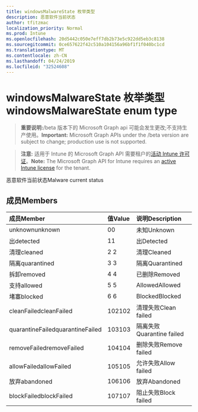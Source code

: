 ```yaml
---
title: windowsMalwareState 枚举类型
description: 恶意软件当前状态
author: tfitzmac
localization_priority: Normal
ms.prod: Intune
ms.openlocfilehash: 20d5442c050e7eff7db2b73e5c922dd5eb3c8138
ms.sourcegitcommit: 0ce657622f42c510a104156a96bf1f1f040bc1cd
ms.translationtype: MT
ms.contentlocale: zh-CN
ms.lasthandoff: 04/24/2019
ms.locfileid: "32524608"
---
```

# <a name="windowsmalwarestate-enum-type"></a><span data-ttu-id="27a59-103">windowsMalwareState 枚举类型</span><span class="sxs-lookup"><span data-stu-id="27a59-103">windowsMalwareState enum type</span></span>

> <span data-ttu-id="27a59-104">**重要说明:**/beta 版本下的 Microsoft Graph api 可能会发生更改;不支持生产使用。</span><span class="sxs-lookup"><span data-stu-id="27a59-104">**Important:** Microsoft Graph APIs under the /beta version are subject to change; production use is not supported.</span></span>

> <span data-ttu-id="27a59-105">**注意:** 适用于 Intune 的 Microsoft Graph API 需要租户的[活动 Intune 许可证](https://go.microsoft.com/fwlink/?linkid=839381)。</span><span class="sxs-lookup"><span data-stu-id="27a59-105">**Note:** The Microsoft Graph API for Intune requires an [active Intune license](https://go.microsoft.com/fwlink/?linkid=839381) for the tenant.</span></span>

<span data-ttu-id="27a59-106">恶意软件当前状态</span><span class="sxs-lookup"><span data-stu-id="27a59-106">Malware current status</span></span>

## <a name="members"></a><span data-ttu-id="27a59-107">成员</span><span class="sxs-lookup"><span data-stu-id="27a59-107">Members</span></span>
|<span data-ttu-id="27a59-108">成员</span><span class="sxs-lookup"><span data-stu-id="27a59-108">Member</span></span>|<span data-ttu-id="27a59-109">值</span><span class="sxs-lookup"><span data-stu-id="27a59-109">Value</span></span>|<span data-ttu-id="27a59-110">说明</span><span class="sxs-lookup"><span data-stu-id="27a59-110">Description</span></span>|
|:---|:---|:---|
|<span data-ttu-id="27a59-111">unknown</span><span class="sxs-lookup"><span data-stu-id="27a59-111">unknown</span></span>|<span data-ttu-id="27a59-112">0</span><span class="sxs-lookup"><span data-stu-id="27a59-112">0</span></span>|<span data-ttu-id="27a59-113">未知</span><span class="sxs-lookup"><span data-stu-id="27a59-113">Unknown</span></span>|
|<span data-ttu-id="27a59-114">出</span><span class="sxs-lookup"><span data-stu-id="27a59-114">detected</span></span>|<span data-ttu-id="27a59-115">1</span><span class="sxs-lookup"><span data-stu-id="27a59-115">1</span></span>|<span data-ttu-id="27a59-116">出</span><span class="sxs-lookup"><span data-stu-id="27a59-116">Detected</span></span>|
|<span data-ttu-id="27a59-117">清理</span><span class="sxs-lookup"><span data-stu-id="27a59-117">cleaned</span></span>|<span data-ttu-id="27a59-118">2 </span><span class="sxs-lookup"><span data-stu-id="27a59-118">2</span></span>|<span data-ttu-id="27a59-119">清理</span><span class="sxs-lookup"><span data-stu-id="27a59-119">Cleaned</span></span>|
|<span data-ttu-id="27a59-120">隔离</span><span class="sxs-lookup"><span data-stu-id="27a59-120">quarantined</span></span>|<span data-ttu-id="27a59-121">3 </span><span class="sxs-lookup"><span data-stu-id="27a59-121">3</span></span>|<span data-ttu-id="27a59-122">隔离</span><span class="sxs-lookup"><span data-stu-id="27a59-122">Quarantined</span></span>|
|<span data-ttu-id="27a59-123">拆卸</span><span class="sxs-lookup"><span data-stu-id="27a59-123">removed</span></span>|<span data-ttu-id="27a59-124">4 </span><span class="sxs-lookup"><span data-stu-id="27a59-124">4</span></span>|<span data-ttu-id="27a59-125">已删除</span><span class="sxs-lookup"><span data-stu-id="27a59-125">Removed</span></span>|
|<span data-ttu-id="27a59-126">支持</span><span class="sxs-lookup"><span data-stu-id="27a59-126">allowed</span></span>|<span data-ttu-id="27a59-127">5 </span><span class="sxs-lookup"><span data-stu-id="27a59-127">5</span></span>|<span data-ttu-id="27a59-128">Allowed</span><span class="sxs-lookup"><span data-stu-id="27a59-128">Allowed</span></span>|
|<span data-ttu-id="27a59-129">堵塞</span><span class="sxs-lookup"><span data-stu-id="27a59-129">blocked</span></span>|<span data-ttu-id="27a59-130">6 </span><span class="sxs-lookup"><span data-stu-id="27a59-130">6</span></span>|<span data-ttu-id="27a59-131">Blocked</span><span class="sxs-lookup"><span data-stu-id="27a59-131">Blocked</span></span>|
|<span data-ttu-id="27a59-132">cleanFailed</span><span class="sxs-lookup"><span data-stu-id="27a59-132">cleanFailed</span></span>|<span data-ttu-id="27a59-133">102</span><span class="sxs-lookup"><span data-stu-id="27a59-133">102</span></span>|<span data-ttu-id="27a59-134">清理失败</span><span class="sxs-lookup"><span data-stu-id="27a59-134">Clean failed</span></span>|
|<span data-ttu-id="27a59-135">quarantineFailed</span><span class="sxs-lookup"><span data-stu-id="27a59-135">quarantineFailed</span></span>|<span data-ttu-id="27a59-136">103</span><span class="sxs-lookup"><span data-stu-id="27a59-136">103</span></span>|<span data-ttu-id="27a59-137">隔离失败</span><span class="sxs-lookup"><span data-stu-id="27a59-137">Quarantine failed</span></span>|
|<span data-ttu-id="27a59-138">removeFailed</span><span class="sxs-lookup"><span data-stu-id="27a59-138">removeFailed</span></span>|<span data-ttu-id="27a59-139">104</span><span class="sxs-lookup"><span data-stu-id="27a59-139">104</span></span>|<span data-ttu-id="27a59-140">删除失败</span><span class="sxs-lookup"><span data-stu-id="27a59-140">Remove failed</span></span>|
|<span data-ttu-id="27a59-141">allowFailed</span><span class="sxs-lookup"><span data-stu-id="27a59-141">allowFailed</span></span>|<span data-ttu-id="27a59-142">105</span><span class="sxs-lookup"><span data-stu-id="27a59-142">105</span></span>|<span data-ttu-id="27a59-143">允许失败</span><span class="sxs-lookup"><span data-stu-id="27a59-143">Allow failed</span></span>|
|<span data-ttu-id="27a59-144">放弃</span><span class="sxs-lookup"><span data-stu-id="27a59-144">abandoned</span></span>|<span data-ttu-id="27a59-145">106</span><span class="sxs-lookup"><span data-stu-id="27a59-145">106</span></span>|<span data-ttu-id="27a59-146">放弃</span><span class="sxs-lookup"><span data-stu-id="27a59-146">Abandoned</span></span>|
|<span data-ttu-id="27a59-147">blockFailed</span><span class="sxs-lookup"><span data-stu-id="27a59-147">blockFailed</span></span>|<span data-ttu-id="27a59-148">107</span><span class="sxs-lookup"><span data-stu-id="27a59-148">107</span></span>|<span data-ttu-id="27a59-149">阻止失败</span><span class="sxs-lookup"><span data-stu-id="27a59-149">Block failed</span></span>|





